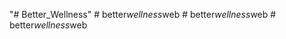 "# Better_Wellness" 
#   b e t t e r _ w e l l n e s s _ w e b  
 #   b e t t e r _ w e l l n e s s _ w e b  
 #   b e t t e r _ w e l l n e s s _ w e b  
 